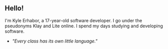 ## Hello!

I'm Kyle Erhabor, a 17-year-old software developer. I go under the pseudonyms Klay and Lite online. I spend my days
studying and developing software.

- *"Every class has its own little language."*
